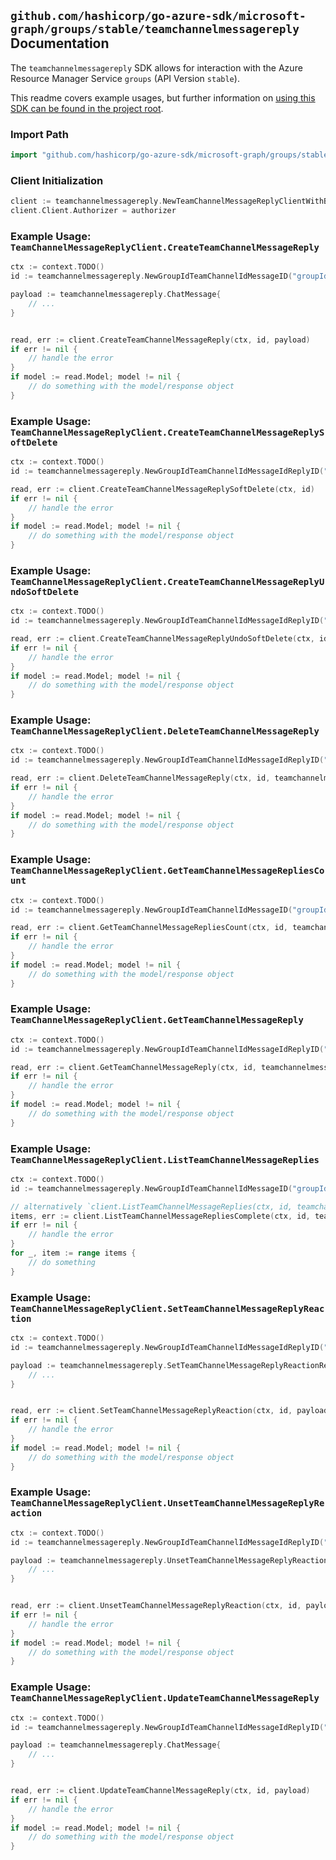 
## `github.com/hashicorp/go-azure-sdk/microsoft-graph/groups/stable/teamchannelmessagereply` Documentation

The `teamchannelmessagereply` SDK allows for interaction with the Azure Resource Manager Service `groups` (API Version `stable`).

This readme covers example usages, but further information on [using this SDK can be found in the project root](https://github.com/hashicorp/go-azure-sdk/tree/main/docs).

### Import Path

```go
import "github.com/hashicorp/go-azure-sdk/microsoft-graph/groups/stable/teamchannelmessagereply"
```


### Client Initialization

```go
client := teamchannelmessagereply.NewTeamChannelMessageReplyClientWithBaseURI("https://management.azure.com")
client.Client.Authorizer = authorizer
```


### Example Usage: `TeamChannelMessageReplyClient.CreateTeamChannelMessageReply`

```go
ctx := context.TODO()
id := teamchannelmessagereply.NewGroupIdTeamChannelIdMessageID("groupIdValue", "channelIdValue", "chatMessageIdValue")

payload := teamchannelmessagereply.ChatMessage{
	// ...
}


read, err := client.CreateTeamChannelMessageReply(ctx, id, payload)
if err != nil {
	// handle the error
}
if model := read.Model; model != nil {
	// do something with the model/response object
}
```


### Example Usage: `TeamChannelMessageReplyClient.CreateTeamChannelMessageReplySoftDelete`

```go
ctx := context.TODO()
id := teamchannelmessagereply.NewGroupIdTeamChannelIdMessageIdReplyID("groupIdValue", "channelIdValue", "chatMessageIdValue", "chatMessageId1Value")

read, err := client.CreateTeamChannelMessageReplySoftDelete(ctx, id)
if err != nil {
	// handle the error
}
if model := read.Model; model != nil {
	// do something with the model/response object
}
```


### Example Usage: `TeamChannelMessageReplyClient.CreateTeamChannelMessageReplyUndoSoftDelete`

```go
ctx := context.TODO()
id := teamchannelmessagereply.NewGroupIdTeamChannelIdMessageIdReplyID("groupIdValue", "channelIdValue", "chatMessageIdValue", "chatMessageId1Value")

read, err := client.CreateTeamChannelMessageReplyUndoSoftDelete(ctx, id)
if err != nil {
	// handle the error
}
if model := read.Model; model != nil {
	// do something with the model/response object
}
```


### Example Usage: `TeamChannelMessageReplyClient.DeleteTeamChannelMessageReply`

```go
ctx := context.TODO()
id := teamchannelmessagereply.NewGroupIdTeamChannelIdMessageIdReplyID("groupIdValue", "channelIdValue", "chatMessageIdValue", "chatMessageId1Value")

read, err := client.DeleteTeamChannelMessageReply(ctx, id, teamchannelmessagereply.DefaultDeleteTeamChannelMessageReplyOperationOptions())
if err != nil {
	// handle the error
}
if model := read.Model; model != nil {
	// do something with the model/response object
}
```


### Example Usage: `TeamChannelMessageReplyClient.GetTeamChannelMessageRepliesCount`

```go
ctx := context.TODO()
id := teamchannelmessagereply.NewGroupIdTeamChannelIdMessageID("groupIdValue", "channelIdValue", "chatMessageIdValue")

read, err := client.GetTeamChannelMessageRepliesCount(ctx, id, teamchannelmessagereply.DefaultGetTeamChannelMessageRepliesCountOperationOptions())
if err != nil {
	// handle the error
}
if model := read.Model; model != nil {
	// do something with the model/response object
}
```


### Example Usage: `TeamChannelMessageReplyClient.GetTeamChannelMessageReply`

```go
ctx := context.TODO()
id := teamchannelmessagereply.NewGroupIdTeamChannelIdMessageIdReplyID("groupIdValue", "channelIdValue", "chatMessageIdValue", "chatMessageId1Value")

read, err := client.GetTeamChannelMessageReply(ctx, id, teamchannelmessagereply.DefaultGetTeamChannelMessageReplyOperationOptions())
if err != nil {
	// handle the error
}
if model := read.Model; model != nil {
	// do something with the model/response object
}
```


### Example Usage: `TeamChannelMessageReplyClient.ListTeamChannelMessageReplies`

```go
ctx := context.TODO()
id := teamchannelmessagereply.NewGroupIdTeamChannelIdMessageID("groupIdValue", "channelIdValue", "chatMessageIdValue")

// alternatively `client.ListTeamChannelMessageReplies(ctx, id, teamchannelmessagereply.DefaultListTeamChannelMessageRepliesOperationOptions())` can be used to do batched pagination
items, err := client.ListTeamChannelMessageRepliesComplete(ctx, id, teamchannelmessagereply.DefaultListTeamChannelMessageRepliesOperationOptions())
if err != nil {
	// handle the error
}
for _, item := range items {
	// do something
}
```


### Example Usage: `TeamChannelMessageReplyClient.SetTeamChannelMessageReplyReaction`

```go
ctx := context.TODO()
id := teamchannelmessagereply.NewGroupIdTeamChannelIdMessageIdReplyID("groupIdValue", "channelIdValue", "chatMessageIdValue", "chatMessageId1Value")

payload := teamchannelmessagereply.SetTeamChannelMessageReplyReactionRequest{
	// ...
}


read, err := client.SetTeamChannelMessageReplyReaction(ctx, id, payload)
if err != nil {
	// handle the error
}
if model := read.Model; model != nil {
	// do something with the model/response object
}
```


### Example Usage: `TeamChannelMessageReplyClient.UnsetTeamChannelMessageReplyReaction`

```go
ctx := context.TODO()
id := teamchannelmessagereply.NewGroupIdTeamChannelIdMessageIdReplyID("groupIdValue", "channelIdValue", "chatMessageIdValue", "chatMessageId1Value")

payload := teamchannelmessagereply.UnsetTeamChannelMessageReplyReactionRequest{
	// ...
}


read, err := client.UnsetTeamChannelMessageReplyReaction(ctx, id, payload)
if err != nil {
	// handle the error
}
if model := read.Model; model != nil {
	// do something with the model/response object
}
```


### Example Usage: `TeamChannelMessageReplyClient.UpdateTeamChannelMessageReply`

```go
ctx := context.TODO()
id := teamchannelmessagereply.NewGroupIdTeamChannelIdMessageIdReplyID("groupIdValue", "channelIdValue", "chatMessageIdValue", "chatMessageId1Value")

payload := teamchannelmessagereply.ChatMessage{
	// ...
}


read, err := client.UpdateTeamChannelMessageReply(ctx, id, payload)
if err != nil {
	// handle the error
}
if model := read.Model; model != nil {
	// do something with the model/response object
}
```
